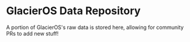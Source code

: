 # GlacierOS Data Repository
A portion of GlacierOS's raw data is stored here, allowing for community PRs to add new stuff!
